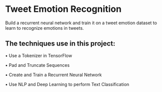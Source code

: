 # Tweet Emotion Recognition
Build a recurrent neural network and train it on a tweet emotion dataset to learn to recognize emotions in tweets.

## The techniques use in this project:

•	Use a Tokenizer in TensorFlow

•	Pad and Truncate Sequences

•	Create and Train a Recurrent Neural Network

•	Use NLP and Deep Learning to perform Text Classification
